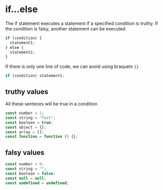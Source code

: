# if...else

The if statement executes a statement if a specified condition is truthy. If the condition is falsy, another statement can be executed.

```js
if (condition) {
  statement1;
} else {
  statement2;
}
```

If there is only one line of code, we can avoid using braquets `{}`

```js
if (condition) statement1;
```

## truthy values

All these senteces will be true in a condition

```js
const number = 1;
const string = "Test";
const boolean = true;
const object = {};
const array = [];
const function = function () {};
```

## falsy values

```js
const number = 0;
const string = "";
const boolean = false;
const null = null;
const undefined = undefined;
```
